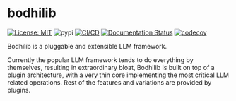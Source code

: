 # bodhilib

[![License: MIT](https://img.shields.io/badge/license-MIT-blue)](https://github.com/BodhiSearch/bodhilib/blob/main/LICENSE)
![pypi](https://img.shields.io/pypi/v/bodhilib.svg)
[![CI/CD](https://github.com/BodhiSearch/bodhilib/actions/workflows/main.yml/badge.svg)](https://github.com/BodhiSearch/bodhilib/actions/workflows/main.yml)
[![Documentation Status](https://readthedocs.io/projects/bodhilib/badge/?version=stable)](https://bodhilib.readthedocs.io/en/latest/?version=stable)
[![codecov](https://codecov.io/gh/BodhiSearch/bodhilib/branch/main/graph/badge.svg?token=EXFQHNBA9Z)](https://codecov.io/gh/BodhiSearch/bodhilib/)

Bodhilib is a pluggable and extensible LLM framework.

Currently the popular LLM framework tends to do everything by themselves, resulting in extraordinary bloat,
Bodhilib is built on top of a plugin architecture, with a very thin core implementing the most
critical LLM related operations. Rest of the features and variations are provided by plugins.
